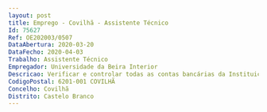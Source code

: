 ```yaml
--- 
layout: post
title: Emprego - Covilhã - Assistente Técnico
Id: 75627
Ref: OE202003/0507
DataAbertura: 2020-03-20
DataFecho: 2020-04-03
Trabalho: Assistente Técnico
Empregador: Universidade da Beira Interior
Descricao: Verificar e controlar todas as contas bancárias da Instituição em cada banco, através do extrato ou seleção de movimentos, a fim de identificar qual a proveniência ou destino do movimento   Verificar e controlar, para efetivação do pagamento da despesa, os documentos da respetiva autorização preparada pela contabilidade e autorizada pelo Conselho de Gestão   Verificar, controlar e contabilizar todas as verbas recebidas pela Instituição provenientes de subsídios, vendas e outros serviços prestados   Fornecer, sempre que necessário, informação atualizada e detalhada aos serviços ou unidades competentes das entradas e saídas de valores da instituição   Verificar e organizar a elaboração dos mapas de tesouraria para apresentar os resultados obtidos   Controlar e repor o fundo de maneio   Receber, acompanhar e dar resposta às solicitações, do público, encaminhando as se necessário, consoante o caso   Receber e contabilizar toda a co brança de propinas, matrículas e taxas diversas   Pagar despesas de caixa e outras (funcionários, fornecedores)   Operacionalizar pagamentos por transferência bancária ou emissão de cheques   Elaborar Mapas Diversos de Apoio à Gestão   Arquivar docu mentos, correspondência e outra documentação específica da tesouraria e  verificação diária da documentação recebida em termos de expediente direcionado à tesouraria.
CodigoPostal: 6201-001 COVILHÃ
Concelho: Covilhã
Distrito: Castelo Branco
--- 
```

